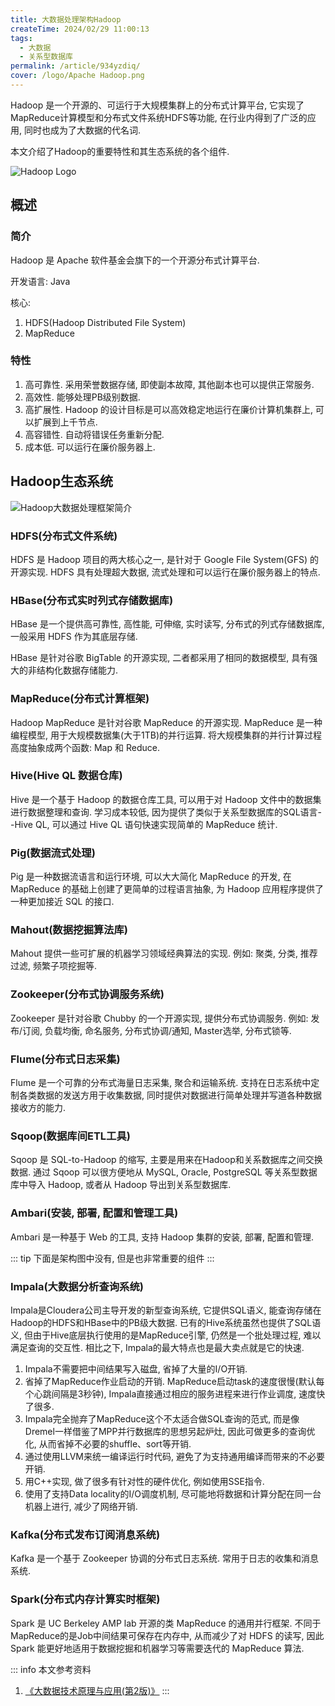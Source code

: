 ```yaml
---
title: 大数据处理架构Hadoop
createTime: 2024/02/29 11:00:13
tags:
  - 大数据
  - 关系型数据库
permalink: /article/934yzdiq/
cover: /logo/Apache Hadoop.png
---
```

Hadoop 是一个开源的、可运行于大规模集群上的分布式计算平台, 它实现了MapReduce计算模型和分布式文件系统HDFS等功能, 在行业内得到了广泛的应用, 同时也成为了大数据的代名词.

本文介绍了Hadoop的重要特性和其生态系统的各个组件.
<!-- more -->
![Hadoop Logo](/logo/hadoop.png)


## 概述
### 简介
Hadoop 是 Apache 软件基金会旗下的一个开源分布式计算平台. 

开发语言: Java

核心:

1. HDFS(Hadoop Distributed File System)
2. MapReduce

### 特性
1. 高可靠性. 采用荣誉数据存储, 即使副本故障, 其他副本也可以提供正常服务.
2. 高效性. 能够处理PB级别数据.
3. 高扩展性. Hadoop 的设计目标是可以高效稳定地运行在廉价计算机集群上, 可以扩展到上千节点.
4. 高容错性. 自动将错误任务重新分配.
5. 成本低. 可以运行在廉价服务器上.



## Hadoop生态系统

![Hadoop大数据处理框架简介](https://th.bing.com/th/id/R.570ba0f6d1ce1eab3e7b8b31087c24bf?rik=20VAhYAeUQLZ1Q&riu=http%3a%2f%2fc.biancheng.net%2fuploads%2fallimg%2f190508%2f5-1Z50P93913620.jpg&ehk=g5dODf4d1h3%2b%2b7ffowdELHIpIqT3kuCCxfUJJyUHtO8%3d&risl=&pid=ImgRaw&r=0 "Hadoop生态系统")



### HDFS(分布式文件系统)

HDFS 是 Hadoop 项目的两大核心之一, 是针对于 Google File System(GFS) 的开源实现. HDFS 具有处理超大数据, 流式处理和可以运行在廉价服务器上的特点.



### HBase(分布式实时列式存储数据库)

HBase 是一个提供高可靠性, 高性能, 可伸缩, 实时读写, 分布式的列式存储数据库, 一般采用 HDFS 作为其底层存储. 

HBase 是针对谷歌 BigTable 的开源实现, 二者都采用了相同的数据模型, 具有强大的非结构化数据存储能力.


### MapReduce(分布式计算框架)

Hadoop MapReduce 是针对谷歌 MapReduce 的开源实现. MapReduce 是一种编程模型, 用于大规模数据集(大于1TB)的并行运算. 将大规模集群的并行计算过程高度抽象成两个函数: Map 和 Reduce.

### Hive(Hive QL 数据仓库)

Hive 是一个基于 Hadoop 的数据仓库工具, 可以用于对 Hadoop 文件中的数据集进行数据整理和查询. 学习成本较低, 因为提供了类似于关系型数据库的SQL语言--Hive QL, 可以通过 Hive QL 语句快速实现简单的 MapReduce 统计. 

### Pig(数据流式处理)

Pig 是一种数据流语言和运行环境, 可以大大简化 MapReduce 的开发, 在 MapReduce 的基础上创建了更简单的过程语言抽象, 为 Hadoop 应用程序提供了一种更加接近 SQL 的接口.

### Mahout(数据挖掘算法库)

Mahout 提供一些可扩展的机器学习领域经典算法的实现. 例如: 聚类, 分类, 推荐过滤, 频繁子项挖掘等.

### Zookeeper(分布式协调服务系统)

Zookeeper 是针对谷歌 Chubby 的一个开源实现, 提供分布式协调服务. 例如: 发布/订阅, 负载均衡, 命名服务, 分布式协调/通知, Master选举, 分布式锁等.

### Flume(分布式日志采集)

Flume 是一个可靠的分布式海量日志采集, 聚合和运输系统. 支持在日志系统中定制各类数据的发送方用于收集数据, 同时提供对数据进行简单处理并写道各种数据接收方的能力.

### Sqoop(数据库间ETL工具)

Sqoop 是 SQL-to-Hadoop 的缩写, 主要是用来在Hadoop和关系数据库之间交换数据. 通过 Sqoop 可以很方便地从 MySQL, Oracle, PostgreSQL 等关系型数据库中导入 Hadoop, 或者从 Hadoop 导出到关系型数据库. 

### Ambari(安装, 部署, 配置和管理工具)

Ambari 是一种基于 Web 的工具, 支持 Hadoop 集群的安装, 部署, 配置和管理. 

::: tip
下面是架构图中没有, 但是也非常重要的组件
:::

### Impala(大数据分析查询系统)

Impala是Cloudera公司主导开发的新型查询系统, 它提供SQL语义, 能查询存储在Hadoop的HDFS和HBase中的PB级大数据. 已有的Hive系统虽然也提供了SQL语义, 但由于Hive底层执行使用的是MapReduce引擎, 仍然是一个批处理过程, 难以满足查询的交互性. 相比之下, Impala的最大特点也是最大卖点就是它的快速. 

1. Impala不需要把中间结果写入磁盘, 省掉了大量的I/O开销. 
2. 省掉了MapReduce作业启动的开销. MapReduce启动task的速度很慢(默认每个心跳间隔是3秒钟), Impala直接通过相应的服务进程来进行作业调度, 速度快了很多. 
3. Impala完全抛弃了MapReduce这个不太适合做SQL查询的范式, 而是像Dremel一样借鉴了MPP并行数据库的思想另起炉灶, 因此可做更多的查询优化, 从而省掉不必要的shuffle、sort等开销. 
4. 通过使用LLVM来统一编译运行时代码, 避免了为支持通用编译而带来的不必要开销. 
5. 用C++实现, 做了很多有针对性的硬件优化, 例如使用SSE指令. 
6. 使用了支持Data locality的I/O调度机制, 尽可能地将数据和计算分配在同一台机器上进行, 减少了网络开销. 

### Kafka(分布式发布订阅消息系统)

Kafka 是一个基于 Zookeeper 协调的分布式日志系统. 常用于日志的收集和消息系统.

### Spark(分布式内存计算实时框架)

Spark 是 UC Berkeley AMP lab 开源的类 MapReduce 的通用并行框架. 不同于 MapReduce的是Job中间结果可保存在内存中, 从而减少了对 HDFS 的读写, 因此 Spark 能更好地适用于数据挖掘和机器学习等需要迭代的 MapReduce 算法.


::: info 本文参考资料
1. [《大数据技术原理与应用(第2版)》](https://book.douban.com/subject/27606713/)
:::








